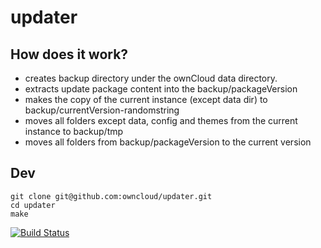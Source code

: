 updater
=======


## How does it work?
- creates backup directory under the ownCloud data directory.
- extracts update package content into the backup/packageVersion
- makes the copy of the current instance (except data dir) to backup/currentVersion-randomstring
- moves all folders except data, config and themes from the current instance to backup/tmp 
- moves all folders from backup/packageVersion to the current version


## Dev
```
git clone git@github.com:owncloud/updater.git
cd updater
make
```

[![Build Status](https://travis-ci.org/owncloud/updater.svg?branch=master)](https://travis-ci.org/owncloud/updater)
